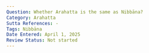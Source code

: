 ```yaml
---
Question: Whether Arahatta is the same as Nibbāna?
Category: Arahatta
Sutta References: -
Tags: Nibbāna
Date Entered: April 1, 2025
Review Status: Not started
---
```

